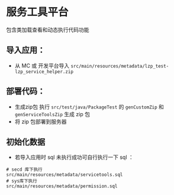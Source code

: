 # 服务工具平台

包含类加载查看和动态执行代码功能

## 导入应用：

- 从 MC 或 开发平台导入 ```src/main/resources/metadata/lzp_test-lzp_service_helper.zip```

## 部署代码：

- 生成zip包
  执行 ```src/test/java/PackageTest``` 的 ```genCustomZip``` 和 ```genServiceToolsZip``` 生成 zip 包
- 将 zip 包部署到服务器

## 初始化数据

- 若导入应用时 sql 未执行成功可自行执行一下 sql ：

```
# secd 库下执行
src/main/resources/metadata/servicetools.sql
# sys库下执行
src/main/resources/metadata/permission.sql
```
